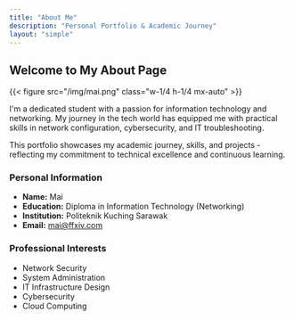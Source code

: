 ```yaml
---
title: "About Me"
description: "Personal Portfolio & Academic Journey"
layout: "simple"
---
```


## Welcome to My About Page

{{< figure src="/img/mai.png" class="w-1/4 h-1/4 mx-auto" >}}

I'm a dedicated student with a passion for information technology and networking. My journey in the tech world has equipped me with practical skills in network configuration, cybersecurity, and IT troubleshooting.

This portfolio showcases my academic journey, skills, and projects - reflecting my commitment to technical excellence and continuous learning.

### Personal Information

- **Name:** Mai
- **Education:** Diploma in Information Technology (Networking)
- **Institution:** Politeknik Kuching Sarawak
- **Email:** mai@ffxiv.com

### Professional Interests

- Network Security
- System Administration
- IT Infrastructure Design
- Cybersecurity
- Cloud Computing
